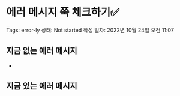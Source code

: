 # 에러 메시지 쭉 체크하기✅

Tags: error-ly
상태: Not started
작성 일자: 2022년 10월 24일 오전 11:07

## 지금 없는 에러 메시지

- 

## 지금 있는 에러 메시지